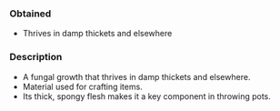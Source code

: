 ### Obtained
- Thrives in damp thickets and elsewhere
### Description
- A fungal growth that thrives in damp thickets and elsewhere.
- Material used for crafting items.
- Its thick, spongy flesh makes it a key component in throwing pots.